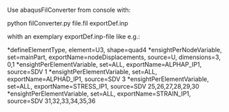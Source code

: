 Use abaqusFilConverter from console with:

python filConverter.py file.fil exportDef.inp

whith an exemplary exportDef.inp-file like e.g.:

*defineElementType, element=U3, shape=quad4
*ensightPerNodeVariable, set=mainPart, exportName=nodeDisplacements, source=U, dimensions=3,
0,1
*ensightPerElementVariable, set=ALL, exportName=ALPHAP_IP1, source=SDV
1
*ensightPerElementVariable, set=ALL, exportName=ALPHAD_IP1, source=SDV
3
*ensightPerElementVariable, set=ALL, exportName=STRESS_IP1, source=SDV
25,26,27,28,29,30
*ensightPerElementVariable, set=ALL, exportName=STRAIN_IP1, source=SDV
31,32,33,34,35,36